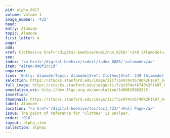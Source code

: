 ```yaml
---
pid: alpha_0017
volume: Volume 1
image_number: '432'
head: 
entry: Alamode
topic: Alamode
first_letter: A
page: 
add: 
xref: Clothes|<a href='/digital-beehive/num1/num_0269/'>249 [Alamode]</a>
see: 
index: "<a href='/digital-beehive/index1/index_0085/'>alamode</a>"
item: "#item-d48f2cc1d"
unparsed: 
line: 'Entry: Alamode|Topic: Alamode|Xref: Clothes|Xref: 249 [Alamode]|Index: alamode|#item-d48f2cc1d'
selection: https://stacks.stanford.edu/image/iiif/ps974xt6740%2F1607_0431/704,2287,3141,352/full/0/default.jpg
full_image: https://stacks.stanford.edu/image/iiif/ps974xt6740%2F1607_0431/full/full/0/default.jpg
annotation_uri: http://dev.llgc.org.uk/annotation/1490629983525
insertion: 
thumbnail: https://stacks.stanford.edu/image/iiif/ps974xt6740%2F1607_0431/704,2287,600,180/250,/0/default.jpg
label: Alamode
location: "<a href='/digital-beehive/toc/toc1_422/'>Full Page</a>"
issue: The point of reference for "Clothes" is unclear.
order: '016'
layout: alpha_item
collection: alpha1
---
```

